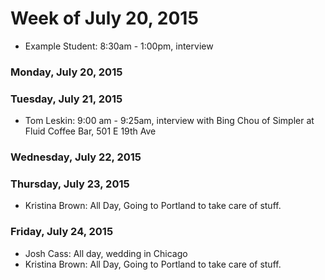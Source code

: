 # Week of July 20, 2015

* Example Student: 8:30am - 1:00pm, interview

### Monday, July 20, 2015

### Tuesday, July 21, 2015

* Tom Leskin: 9:00 am - 9:25am, interview with Bing Chou of Simpler  at Fluid Coffee Bar, 501 E 19th Ave

### Wednesday, July 22, 2015

### Thursday, July 23, 2015

* Kristina Brown: All Day, Going to Portland to take care of stuff.

### Friday, July 24, 2015

* Josh Cass: All day, wedding in Chicago
* Kristina Brown: All Day, Going to Portland to take care of stuff.
